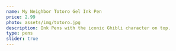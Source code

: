 ```yaml
---
name: My Neighbor Totoro Gel Ink Pen
price: 2.99
photo: assets/img/totoro.jpg
description: Ink Pens with the iconic Ghibli character on top.
type: pens
slider: true
---
```

